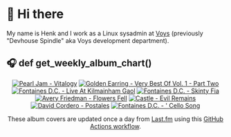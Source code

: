 # 👋 Hi there

My name is Henk and I work as a Linux sysadmin at <a href="https://www.voys.co/about/">Voys</a> (previously "Devhouse Spindle" aka Voys development department).

## 🎧 def get_weekly_album_chart()
<!-- lastfm -->
<p align="center"><a href="https://www.last.fm/music/Pearl+Jam/Vitalogy"><img src="https://lastfm.freetls.fastly.net/i/u/64s/aa9a8b1bfead46a4c697629a7d16d8f5.jpg" title="Pearl Jam - Vitalogy"></a> <a href="https://www.last.fm/music/Golden+Earring/Very+Best+Of+Vol.+1+-+Part+Two"><img src="https://lastfm.freetls.fastly.net/i/u/64s/244c9e1350114f419e0739e7560888fb.jpg" title="Golden Earring - Very Best Of Vol. 1 - Part Two"></a> <a href="https://www.last.fm/music/Fontaines+D.C./Live+At+Kilmainham+Gaol"><img src="https://lastfm.freetls.fastly.net/i/u/64s/6c2c9e8f85f51300cbc6e10633f9232e.jpg" title="Fontaines D.C. - Live At Kilmainham Gaol"></a> <a href="https://www.last.fm/music/Fontaines+D.C./Skinty+Fia"><img src="https://lastfm.freetls.fastly.net/i/u/64s/c1088d391eb750551dc6bd1e8238ffcd.jpg" title="Fontaines D.C. - Skinty Fia"></a> <a href="https://www.last.fm/music/Avery+Friedman/Flowers+Fell"><img src="https://lastfm.freetls.fastly.net/i/u/64s/fda1950ba1057631bfe3a24f6eba57b6.jpg" title="Avery Friedman - Flowers Fell"></a> <a href="https://www.last.fm/music/Castle/Evil+Remains"><img src="https://lastfm.freetls.fastly.net/i/u/64s/74f98f68f85ffaeb6cf6c1e51823e8a7.jpg" title="Castle - Evil Remains"></a> <a href="https://www.last.fm/music/David+Cordero/Postales"><img src="https://lastfm.freetls.fastly.net/i/u/64s/701fe488aa304b26a861a2684134b145.jpg" title="David Cordero - Postales"></a> <a href="https://www.last.fm/music/Fontaines+D.C./%27+Cello+Song"><img src="https://lastfm.freetls.fastly.net/i/u/64s/9fb03e5120c66dc5d6f7076315da6ac1.jpg" title="Fontaines D.C. - ' Cello Song"></a> </p>

<p align="center">These album covers are updated once a day from <a href="https://www.last.fm/user/hbokh">Last.fm</a> using this <a href="https://github.com/marketplace/actions/lastfm-to-markdown">GitHub Actions workflow</a>.</p>
